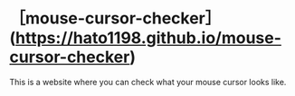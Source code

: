 # ［mouse-cursor-checker］(https://hato1198.github.io/mouse-cursor-checker)
This is a website where you can check what your mouse cursor looks like.
